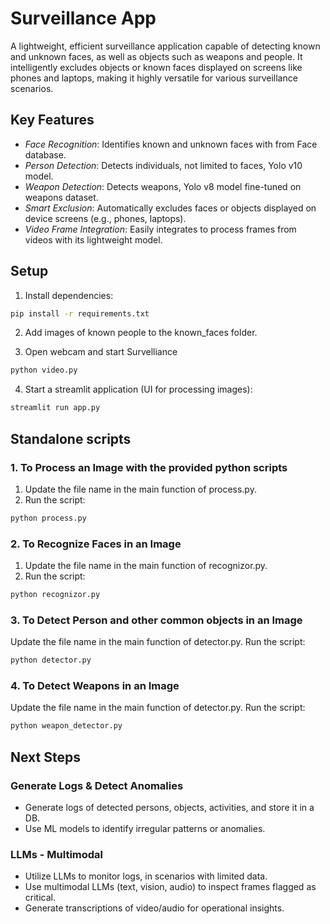 # Surveillance App
A lightweight, efficient surveillance application capable of detecting known and unknown faces, as well as objects such as weapons and people. It intelligently excludes objects or known faces displayed on screens like phones and laptops, making it highly versatile for various surveillance scenarios.

## Key Features
* *Face Recognition*: Identifies known and unknown faces with from Face database.
* *Person Detection*: Detects individuals, not limited to faces, Yolo v10 model.
* *Weapon Detection*: Detects weapons, Yolo v8 model fine-tuned on weapons dataset.
* *Smart Exclusion*: Automatically excludes faces or objects displayed on device screens (e.g., phones, laptops).
* *Video Frame Integration*: Easily integrates to process frames from videos with its lightweight model.

## Setup
1. Install dependencies:
```bash
pip install -r requirements.txt
```

2. Add images of known people to the known_faces folder.

3. Open webcam and start Survelliance
```bash
python video.py
```

4. Start a streamlit application (UI for processing images):
```bash
streamlit run app.py
```

## Standalone scripts
### 1. To Process an Image with the provided python scripts
1. Update the file name in the main function of process.py.
2. Run the script:
```bash
python process.py
```

### 2. To Recognize Faces in an Image
1. Update the file name in the main function of recognizor.py.
2. Run the script:
```bash
python recognizor.py
```

### 3. To Detect Person and other common objects in an Image
Update the file name in the main function of detector.py.
Run the script:
```bash
python detector.py
```

### 4. To Detect Weapons in an Image
Update the file name in the main function of detector.py.
Run the script:
```bash
python weapon_detector.py
```

## Next Steps
### Generate Logs & Detect Anomalies
* Generate logs of detected persons, objects, activities, and store it in a DB.
* Use ML models to identify irregular patterns or anomalies.

### LLMs - Multimodal
* Utilize LLMs to monitor logs, in scenarios with limited data.
* Use multimodal LLMs (text, vision, audio) to inspect frames flagged as critical.
* Generate transcriptions of video/audio for operational insights.
